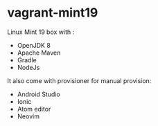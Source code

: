 vagrant-mint19
================

Linux Mint 19 box with :
- OpenJDK 8
- Apache Maven
- Gradle
- NodeJs

It also come with provisioner for manual provision:
- Android Studio
- Ionic
- Atom editor
- Neovim
